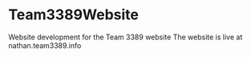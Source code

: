 # Team3389Website
Website development for the Team 3389 website
The website is live at nathan.team3389.info
